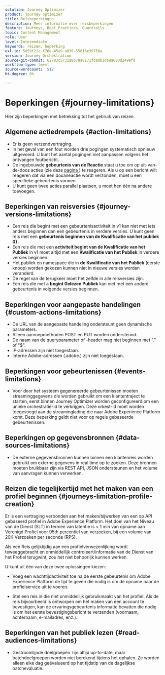 ```yaml
---
solution: Journey Optimizer
product: journey optimizer
title: Reisbeperkingen
description: Meer informatie over reisbeperkingen
feature: Journeys, Best Practices, Guardrails
topic: Content Management
role: User
level: Intermediate
keywords: reizen, beperking
exl-id: 5d59f21c-f76e-45a9-a839-55816e39758a
version: Journey Orchestration
source-git-commit: 62783c5731a8b78a8171fdadb1da8a680d249efd
workflow-type: tm+mt
source-wordcount: '512'
ht-degree: 0%

---
```


# Beperkingen {#journey-limitations}

Hier zijn beperkingen met betrekking tot het gebruik van reizen.

## Algemene actiedrempels {#action-limitations}

* Er is geen verzendvertraging. 
* In het geval van een fout worden drie pogingen systematisch opnieuw uitgevoerd. U kunt het aantal pogingen niet aanpassen volgens het ontvangen foutbericht. 
* De ingebouwde **gebeurtenis van de Reactie** staat u toe om op uit-van-de-doos acties (zie deze [ pagina ](../building-journeys/reaction-events.md)) te reageren. Als u op een bericht wilt reageren dat via een douaneactie wordt verzonden, moet u een specifieke gebeurtenis vormen. 
* U kunt geen twee acties parallel plaatsen, u moet hen één na andere toevoegen.

## Beperkingen van reisversies {#journey-versions-limitations}

* Een reis die begint met een gebeurtenisactiviteit in v1 kan niet met iets anders beginnen dan een gebeurtenis in verdere versies. U kunt geen reis met een **gebeurtenis beginnen van de Kwalificatie van het publiek 0}.**
* Een reis die met een **activiteit begint van de Kwalificatie van het Publiek** in v1 moet altijd met een **Kwalificatie van het Publiek** in verdere versies beginnen.
* Het publiek en namespace die in **de Kwalificatie van het Publiek** (eerste knoop) worden gekozen kunnen niet in nieuwe versies worden veranderd.
* De regel van de terugkeer moet het zelfde in alle reisversies zijn.
* Een reis die met a **begint Gelezen Publiek** kan niet met een andere gebeurtenis in volgende versies beginnen.

## Beperkingen voor aangepaste handelingen {#custom-actions-limitations}

* De URL van de aangepaste handeling ondersteunt geen dynamische parameters. 
* Alleen aanroepmethoden POST en PUT worden ondersteund. 
* De naam van de queryparameter of -header mag niet beginnen met &quot;.&quot; of &quot;$&quot;. 
* IP-adressen zijn niet toegestaan. 
* Interne Adobe-adressen (.adobe.) zijn niet toegestaan.

## Beperkingen voor gebeurtenissen {#events-limitations}

* Voor door het systeem gegenereerde gebeurtenissen moeten streaminggegevens die worden gebruikt om een klantentraject te starten, eerst binnen Journey Optimizer worden geconfigureerd om een unieke orchestratie-id te verkrijgen. Deze orkest-id moet worden toegevoegd aan de streaminglading die naar Adobe Experience Platform komt. Deze beperking geldt niet voor op regels gebaseerde gebeurtenissen.

## Beperkingen op gegevensbronnen {#data-sources-limitations}

* De externe gegevensbronnen kunnen binnen een klantenreis worden gebruikt om externe gegevens in real time op te zoeken. Deze bronnen moeten bruikbaar zijn via REST API, JSON ondersteunen en het volume van aanvragen kunnen verwerken.

## Reizen die tegelijkertijd met het maken van een profiel beginnen {#journeys-limitation-profile-creation}

Er is een vertraging verbonden aan het maken/bijwerken van een op API gebaseerd profiel in Adobe Experience Platform. Het doel van het Niveau van de Dienst (SLT) in termen van latentie is &lt; 1 min van opname aan Verenigd Profiel voor 95th percentiel van verzoeken, bij een volume van 20K Verzoeken per seconde (RPS).

Als een Reis gelijktijdig aan een profielverwezenlijking wordt teweeggebracht en onmiddellijk controleert/informatie van de Dienst van het Profiel terugwint, zou het niet behoorlijk kunnen werken.

U kunt uit één van deze twee oplossingen kiezen:

* Voeg een wachttijdactiviteit toe na de eerste gebeurtenis om Adobe Experience Platform de tijd te geven die nodig is om de opname naar de profielservice uit te voeren.

* Stel een reis in die niet onmiddellijk gebruikmaakt van het profiel. Als de reis bijvoorbeeld is ontworpen om het maken van een account te bevestigen, kan de ervaringsgebeurtenis informatie bevatten die nodig is om het eerste bevestigingsbericht te verzenden (voornaam, achternaam, e-mailadres, enz.).

## Beperkingen van het publiek lezen {#read-audiences-limitations}

* Gestroomlijnde doelgroepen zijn altijd up-to-date, maar batchdoelgroepen worden niet berekend tijdens het ophalen. Ze worden alleen elke dag geëvalueerd op het tijdstip van de dagelijkse batchevaluatie.

